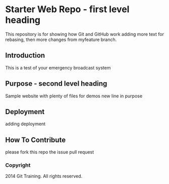 # Starter Web Repo - first level heading

This repository is for showing how Git and GitHub work
adding more text for rebasing, then more changes from
myfeature branch.

## Introduction

This is a test of your emergency broadcast system

## Purpose - second level heading

Sample website with plenty of files for demos
new line in purpose

## Deployment

adding deployment

## How To Contribute

please fork this repo the issue pull request

### Copyright

2014 Git Training. All rights reserved.
